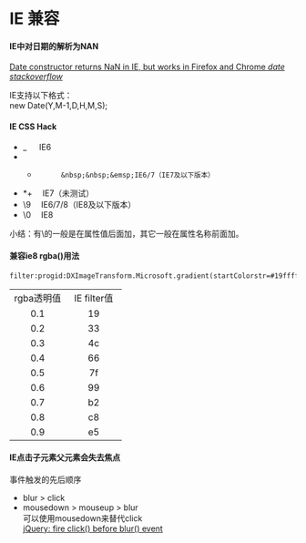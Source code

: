 #	IE 兼容

####	IE中对日期的解析为NAN
[Date constructor returns NaN in IE, but works in Firefox and Chrome _date_ _stackoverflow_](https://stackoverflow.com/questions/2182246/date-constructor-returns-nan-in-ie-but-works-in-firefox-and-chrome)


IE支持以下格式：<br>
new Date(Y,M-1,D,H,M,S);

####	IE CSS Hack
*	_           &nbsp;&emsp;IE6
*	*      		&nbsp;&nbsp;&emsp;IE6/7（IE7及以下版本）
*	*+		    &emsp;IE7（未测试）
*	\9          &emsp;IE6/7/8（IE8及以下版本）	
*	\0          &emsp;IE8

小结：有\的一般是在属性值后面加，其它一般在属性名称前面加。

####	兼容ie8 rgba()用法
	filter:progid:DXImageTransform.Microsoft.gradient(startColorstr=#19ffffff,endColorstr=#19ffffff);

<table style="width:100%;text-align: center;">
<tr style="width:100%;">
<td style="width: 50%;">
rgba透明值
</td>
<td>
IE filter值
</td>
</tr>
<tr style="width:100%;">
<td style="width: 50%;">
0.1
</td>
<td>
19
</td>
</tr>
<tr style="width:100%;">
<td style="width: 50%;">
0.2
</td>
<td>
33
</td>
</tr>
<tr style="width:100%;">
<td style="width: 50%;">
0.3
</td>
<td>
4c
</td>
</tr>
<tr style="width:100%;">
<td style="width: 50%;">
0.4
</td>
<td>
66
</td>
</tr>
<tr style="width:100%;">
<td style="width: 50%;">
0.5
</td>
<td>
7f
</td>
</tr>
<tr style="width:100%;">
<td style="width: 50%;">
0.6
</td>
<td>
99
</td>
</tr>
<tr style="width:100%;">
<td style="width: 50%;">
0.7
</td>
<td>
b2
</td>
</tr>
<tr style="width:100%;">
<td style="width: 50%;">
0.8
</td>
<td>
c8
</td>
</tr>
<tr style="width:100%;">
<td style="width: 50%;">
0.9
</td>
<td>
e5
</td>
</tr>
</table>

#### IE点击子元素父元素会失去焦点

事件触发的先后顺序<br>
* blur > click <br>
* mousedown > mouseup > blur <br>
可以使用mousedown来替代click <br>
[jQuery: fire click() before blur() event](https://stackoverflow.com/questions/10652852/jquery-fire-click-before-blur-event?rq=1)



	